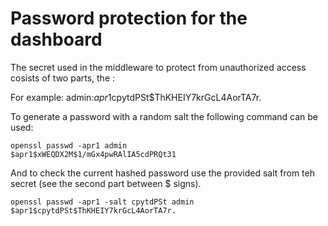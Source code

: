 # Password protection for the dashboard

The secret used in the middleware to protect from unauthorized access cosists of two parts, the <username>:<md5 encoded passord>

For example:
admin:$apr1$cpytdPSt$ThKHEIY7krGcL4AorTA7r.

To generate a password with a random salt the following command can be used:
```
openssl passwd -apr1 admin
$apr1$xWEQDX2M$1/mGx4pwRAlIA5cdPRQt31
```

And to check the current hashed password use the provided salt from teh secret (see the second part between $ signs).
```
openssl passwd -apr1 -salt cpytdPSt admin
$apr1$cpytdPSt$ThKHEIY7krGcL4AorTA7r.
```
